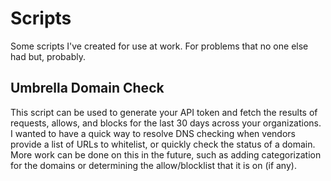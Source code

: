 # Scripts
Some scripts I've created for use at work. For problems that no one else had but, probably.

## Umbrella Domain Check
This script can be used to generate your API token and fetch the results of requests, allows, and blocks for the last 30 days across your organizations. I wanted to have a quick way to resolve DNS checking when vendors provide a list of URLs to whitelist, or quickly check the status of a domain. More work can be done on this in the future, such as adding categorization for the domains or determining the allow/blocklist that it is on (if any).